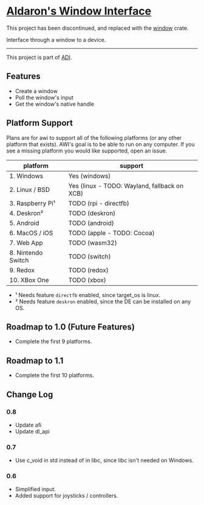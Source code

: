 # [Aldaron's Window Interface](https://crates.io/crates/awi)
This project has been discontinued, and replaced with the [window](https://crates.io/crates/window) crate.

Interface through a window to a device.

----

This project is part of [ADI](https://crates.io/crates/adi).

## Features
* Create a window
* Poll the window's input
* Get the window's native handle

## Platform Support
Plans are for awi to support all of the following platforms (or any other
platform that exists).  AWI's goal is to be able to run on any computer.
If you see a missing platform you would like supported, open an issue.

| platform           | support |
| --------           | ------- |
| 1. Windows         | Yes (windows) |
| 2. Linux / BSD     | Yes (linux - TODO: Wayland, fallback on XCB) |
| 3. Raspberry Pi¹   | TODO (rpi - directfb) |
| 4. Deskron²        | TODO (deskron) |
| 5. Android         | TODO (android) |
| 6. MacOS / iOS     | TODO (apple - TODO: Cocoa) |
| 7. Web App         | TODO (wasm32) |
| 8. Nintendo Switch | TODO (switch) |
| 9. Redox           | TODO (redox) |
| 10. XBox One       | TODO (xbox) |

* ¹ Needs feature `directfb` enabled, since target_os is linux.
* ² Needs feature `deskron` enabled, since the DE can be installed on any OS.

## Roadmap to 1.0 (Future Features)
* Complete the first 9 platforms.

## Roadmap to 1.1
* Complete the first 10 platforms.

## Change Log
### 0.8
* Update afi
* Update dl_api

### 0.7
* Use c_void in std instead of in libc, since libc isn't needed on Windows.

### 0.6
* Simplified input.
* Added support for joysticks / controllers.
